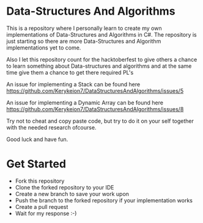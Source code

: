 # Data-Structures And Algorithms

This is a repository where I personally learn to create my own implementations of Data-Structures and Algorithms in C#.
The repository is just starting so there are more Data-Structures and Algorithm implementations yet to come.

Also I let this repository count for the hacktoberfest to give others a chance to learn something about Data-structures and algorithms and at the same time give them a chance to get there required PL's

An issue for implementing a Stack can be found here https://github.com/Kerykeion7/DataStructuresAndAlgorithms/issues/5

An issue for implementing a Dynamic Array can be found here https://github.com/Kerykeion7/DataStructuresAndAlgorithms/issues/8

Try not to cheat and copy paste code, but try to do it on your self together with the needed research ofcourse.

Good luck and have fun.

# Get Started
- Fork this repository
- Clone the forked repository to your IDE
- Create a new branch to save your work upon
- Push the branch to the forked repository if your implementation works
- Create a pull request
- Wait for my response :-)
